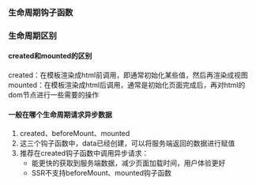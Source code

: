 ### 生命周期钩子函数

### 生命周期区别
#### created和mounted的区别
created：在模板渲染成html前调用，即通常初始化某些值，然后再渲染成视图
mounted：在模板渲染成html后调用，通常是初始化页面完成后，再对html的dom节点进行一些需要的操作
#### 一般在哪个生命周期请求异步数据
1. created、beforeMount、mounted
2. 这三个钩子函数中，data已经创建，可以将服务端返回的数据进行赋值
3. 推荐在created钩子函数中调用异步请求：
    * 能更快的获取到服务端数据，减少页面加载时间，用户体验更好
    * SSR不支持beforeMount、mounted钩子函数